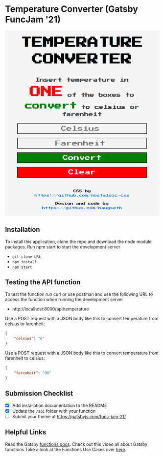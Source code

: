 
# Temperature Converter (Gatsby FuncJam '21)

![Example screenshot of my app](screenshot.png "Screenshot")

## Installation

To install this application, clone the repo and download the node module packages. Run npm start to start the development server

- `git clone URL`
- `npm install`
- `npm start`

## Testing the API function

To test the function run curl or use postman and use the following URL to access the function when running the development server

- http://localhost:8000/api/temperature

Use a POST request with a JSON body like this to convert temperature from celsius to farenheit:

```json
{
    "celsius": "6"
}
```

Use a POST request with a JSON body like this to convert temperature from farenheit to celsius:

```json
{
    "farenheit": "90"
}
```

## Submission Checklist

- [x] Add installation documentation to the README
- [x] Update the `/api` folder with your function
- [ ] Submit your theme at https://gatsbyjs.com/func-jam-21/

## Helpful Links

Read the Gatsby [functions docs](https://www.gatsbyjs.com/docs/reference/functions/).
Check out this video all about Gatsby functions 
Take a look at the Functions Use Cases over [here](https://www.gatsbyjs.com/products/cloud/functions/). 
